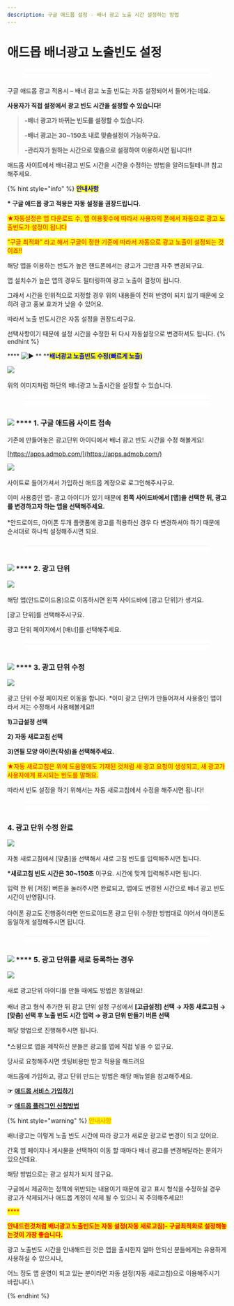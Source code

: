 ```yaml
---
description: 구글 애드몹 설정 - 배너 광고 노출 시간 설정하는 방법
---
```


# 애드몹 배너광고 노출빈도 설정

<figure><img src="../../.gitbook/assets/구분선 (1).PNG" alt=""><figcaption></figcaption></figure>

구글 애드몹 광고 적용시 – 배너 광고 노출 빈도는 자동 설정되어서 들어가는데요.

**사용자가 직접 설정에서 광고 빈도 시간을 설정할 수 있습니다!**&#x20;

> **-배너 광고가 바뀌는 빈도를 설정할 수 있습니다.**
>
> **-배너 광고는 30\~150초 내로 맞춤설정이 가능하구요.**
>
> **-관리자가 원하는 시간으로 맞춤으로 설정하여 이용하시면 됩니다!!**

애드몹 사이트에서 배너광고 빈도 시간을 시간을 수정하는 방법을 알려드릴테니!! 참고해주세요.



{% hint style="info" %}
<mark style="color:blue;">**안내사항**</mark>

**\* 구글 애드몹 광고 적용은 자동 설정을 권장드립니다.**

<mark style="color:red;">★자동설정은 앱 다운로드 수, 앱  이용횟수에 따라서 사용자의 폰에서 자동으로 광고 노출빈도가 설정이 됩니다</mark>

<mark style="color:red;">“구글 최적화” 라고 해서 구글이 정한 기준에 따라서 자동으로 광고 노출이 설정되는 것이죠!!</mark>

해당 앱을 이용하는 빈도가 높은 핸드폰에서는 광고가 그만큼 자주 변경되구요.

앱 설치수가 높은 앱의 경우도 필터링하여 광고 노출이 결정이 됩니다.

그래서 시간을 인위적으로 지정할 경우 위의 내용들이 전혀 반영이 되지 않기 때문에 오히려 광고 홍보 효과가 낮을 수 있어요.

따라서 노출 빈도시간은 자동 설정을 권장드리구요.

선택사항이기 때문에 설정 시간을 수정한 뒤 다시 자동설정으로 변경하셔도 됩니다.
{% endhint %}



&#x20;**** <img src="https://s.w.org/images/core/emoji/11/svg/25b6.svg" alt="▶" data-size="line"> ** **<mark style="color:blue;">**배너광고 노출빈도 수정(빠르게 노출)**</mark>

![](https://wp.swing2app.co.kr/wp-content/uploads/2018/10/%EC%95%A0%EB%93%9C%EB%AA%B9%EA%B5%AC%EA%B8%80%EB%B0%B0%EB%84%88%EB%85%B8%EC%B6%9C%EB%B9%88%EB%8F%84.gif)

위의 이미지처럼 하단의 배너광고 노출시간을 설정할 수 있습니다.

<figure><img src="../../.gitbook/assets/구분선 (1).PNG" alt=""><figcaption></figcaption></figure>

### ![](https://wp.swing2app.co.kr/wp-content/uploads/2018/09/%EB%8B%A8%EB%9D%BD1-1.png) **** 1. 구글 애드몹 사이트 접속

기존에 만들어놓은 광고단위 아이디에서 배너 광고 빈도 시간을 수정 해볼게요!

[https://apps.admob.com/](https://apps.admob.com/)

![](https://wp.swing2app.co.kr/wp-content/uploads/2018/10/%EB%B0%B0%EB%84%88\_%EB%B9%88%EB%8F%841.png)

사이트로 들어가셔서 가입하신 애드몹 계정으로 로그인해주시구요.

이미 사용중인 앱- 광고 아이디가 있기 때문에 **왼쪽 사이드바에서 \[앱]을 선택한 뒤, 광고를 변경하고자 하는 앱을 선택해주세요.**\
\
\*안드로이드, 아이폰 두개 플랫폼에 광고를 적용하신 경우 다 변경하셔야 하기 때문에 순서대로 하나씩 설정해주시면 되요.

<figure><img src="../../.gitbook/assets/구분선 (1).PNG" alt=""><figcaption></figcaption></figure>

### ![](https://wp.swing2app.co.kr/wp-content/uploads/2018/09/%EB%8B%A8%EB%9D%BD1-1.png) **** 2. 광고 단위

![](https://wp.swing2app.co.kr/wp-content/uploads/2018/10/%EB%B0%B0%EB%84%88%EB%B9%88%EB%8F%842.png)

해당 앱(안드로이드용)으로 이동하시면 왼쪽 사이드바에 \[광고 단위]가 생겨요.&#x20;

\[광고 단위]를 선택해주시구요.

광고 단위 페이지에서 \[배너]를 선택해주세요.&#x20;

<figure><img src="../../.gitbook/assets/구분선 (1).PNG" alt=""><figcaption></figcaption></figure>

### ![](https://wp.swing2app.co.kr/wp-content/uploads/2018/09/%EB%8B%A8%EB%9D%BD1-1.png) **** 3. 광고 단위 수정

![](https://wp.swing2app.co.kr/wp-content/uploads/2018/10/%EB%B0%B0%EB%84%88%EB%B9%88%EB%8F%843.png)

광고 단위 수정 페이지로 이동을 합니다. \*이미 광고 단위가 만들어져서 사용중인 앱이라서 저는 수정해서 사용해볼게요!!

**1)고급설정 선택**

**2) 자동 새로고침 선택**

**3)연필 모양 아이콘(작성)을 선택해주세요.**

<mark style="color:red;">★자동 새로고침은 위에 도움말에도 기재된 것처럼 새 광고 요청이 생성되고, 새 광고가 사용자에게 표시되는 빈도를 말해요.</mark>

따라서 빈도 설정을 하기 위해서는 자동 새로고침에서 수정을 해주시면 됩니다!

<figure><img src="../../.gitbook/assets/구분선 (1).PNG" alt=""><figcaption></figcaption></figure>

### 4. 광고 단위 수정 완료

![](https://wp.swing2app.co.kr/wp-content/uploads/2018/10/%EB%B0%B0%EB%84%88%EB%B9%88%EB%8F%844.png)

자동 새로고침에서 \[맞춤]을 선택해서 새로 고침 빈도를 입력해주시면 됩니다.

**\*새로고침 빈도 시간은 30\~150초** 이구요. 시간에 맞게 입력해주시면 됩니다.&#x20;

입력 한 뒤 \[저장] 버튼을 눌러주시면 완료되고, 앱에도 변경된 시간으로 배너 광고 빈도시간이 반영됩니다.\
\
아이폰 광고도 진행중이라면 안드로이드폰 광고 단위 수정한 방법대로 이어서 아이폰도 동일하게 설정해주시면 됩니다.

<figure><img src="../../.gitbook/assets/구분선 (1).PNG" alt=""><figcaption></figcaption></figure>

### ![](https://wp.swing2app.co.kr/wp-content/uploads/2018/09/%EB%8B%A8%EB%9D%BD1-1.png) **** 5. 광고 단위를 새로 등록하는 경우

![](https://wp.swing2app.co.kr/wp-content/uploads/2018/10/%EB%B0%B0%EB%84%88%EB%B9%88%EB%8F%845.png)

새로 광고단위 아이디를 만들 때에도 방법은 동일해요!\
\
배너 광고 형식 추가한 뒤 광고 단위 설정 구성에서 **\[고급설정] 선택 → 자동 새로고침  → \[맞춤] 선택 후 노출 빈도 시간 입력 → 광고 단위 만들기 버튼 선택**&#x20;

해당 방법으로 진행해주시면 됩니다. \
\
\*스윙으로 앱을 제작하신 분들은 광고를 앱에 직접 넣을 수 없구요.

당사로 요청해주시면 셋팅비용만 받고 적용을 해드려요

애드몹에 가입하고, 광고 단위 만드는 방법은 해당 매뉴얼을 참고해주세요.

**☞** [**애드몹 서비스 가입하기**](admob-register.md)

**☞** [**애드몹 플러그인 신청방법**](admob-apply.md)

{% hint style="warning" %}
<mark style="color:orange;">**안내사항**</mark>

배너광고는 이렇게 노출 빈도 시간에 따라 광고가 새로운 광고로 변경이 되고 있어요.&#x20;

간혹 앱 페이지나 게시물을 선택하여 이동 할 때마다 배너 광고를 변경해달라는 문의가 있으신데요.

해당 방법으로는 광고 설치가 되지 않구요.&#x20;

구글에서 제공하는 정책에 위반되는 내용이기 때문에 광고 표시 형식을 수정하실 경우 광고가 삭제되거나 애드몹 계정이 삭제 될 수 있으니 꼭 주의해주세요!!

<mark style="color:red;">****</mark>

<mark style="color:red;">**안내드린것처럼 배너광고 노출빈도는 자동 설정(자동 새로고침)- 구글최적화로 설정해놓는것이 가장 좋습니다.**</mark>

광고 노출빈도 시간을 안내해드린 것은 앱을 출시한지 얼마 안되신 분들에게는 유용하게 사용하실 수 있으시나,

어느 정도 앱 운영이 되고 있는 분이라면 자동 설정(자동 새로고침)으로 이용해주시기 바랍니다.\

{% endhint %}

